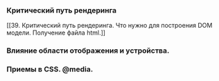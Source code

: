 ### Критический путь рендеринга
[[39. Критический путь рендеринга. Что нужно для построения DOM модели. Получение файла html.]]

### Влияние области отображения и устройства.


### Приемы в CSS. @media.

